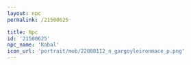 ```yaml
---
layout: npc
permalink: /21500625

title: Npc
id: '21500625'
npc_name: 'Kabal'
icon_url: 'portrait/mob/22000112_n_gargoyleironmace_p.png'
---
```

